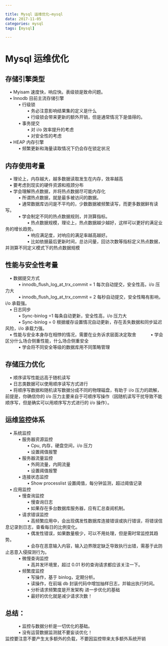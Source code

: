 ```yaml
---

title: Mysql 运维优化—mysql 
data: 2017-11-05
categories: mysql
tags: [mysql]

---
```


# Mysql 运维优化 
## 存储引擎类型 
&emsp;•	Myisam 速度快，响应快。表级锁是致命问题。  
&emsp;•	Innodb 目前主流存储引擎  
&emsp;&emsp;&emsp;•	行级锁   
&emsp;&emsp;&emsp;&emsp;&emsp;•	务必注意影响结果集的定义是什么  
&emsp;&emsp;&emsp;&emsp;&emsp;•	行级锁会带来更新的额外开销，但是通常情况下是值得的。  
&emsp;&emsp;&emsp;•	事务提交   
&emsp;&emsp;&emsp;&emsp;&emsp;•	对 i/o 效率提升的考虑  
&emsp;&emsp;&emsp;&emsp;&emsp;•	对安全性的考虑  
&emsp;•	HEAP 内存引擎  
&emsp;&emsp;&emsp;•	频繁更新和海量读取情况下仍会存在锁定状况  
## 内存使用考量 
&emsp;•	理论上，内存越大，越多数据读取发生在内存，效率越高  
&emsp;•	要考虑到现实的硬件资源和瓶颈分布  
&emsp;•	学会理解热点数据，并将热点数据尽可能内存化  
&emsp;&emsp;&emsp;•	所谓热点数据，就是最多被访问的数据。  
&emsp;&emsp;&emsp;•	通常数据库访问是不平均的，少数数据被频繁读写，而更多数据鲜有读写。  
&emsp;&emsp;&emsp;•	学会制定不同的热点数据规则，并测算指标。  
&emsp;&emsp;&emsp;&emsp;&emsp;•	热点数据规模，理论上，热点数据越少越好，这样可以更好的满足业务的增长趋势。  
&emsp;&emsp;&emsp;&emsp;&emsp;•	响应满足度，对响应的满足率越高越好。  
&emsp;&emsp;&emsp;&emsp;&emsp;•	比如依据最后更新时间，总访问量，回访次数等指标定义热点数据，并测算不同定义模式下的热点数据规模  
## 性能与安全性考量   
&emsp;•	数据提交方式  
&emsp;&emsp;&emsp;•	innodb_flush_log_at_trx_commit = 1 每次自动提交，安全性高，i/o 压力大  
&emsp;&emsp;&emsp;•	innodb_flush_log_at_trx_commit = 2 每秒自动提交，安全性略有影响，i/o 承载强。  
&emsp;•	日志同步  
&emsp;&emsp;&emsp;•	Sync-binlog	=1 每条自动更新，安全性高，i/o 压力大  
&emsp;&emsp;&emsp;•	Sync-binlog = 0 根据缓存设置情况自动更新，存在丢失数据和同步延迟风险，i/o 承载力强。  
&emsp;•	性能与安全本身存在相悖的情况，需要在业务诉求层面决定取舍
&emsp;&emsp;&emsp;•	学会区分什么场合侧重性能，什么场合侧重安全  
&emsp;&emsp;&emsp;•	学会将不同安全等级的数据库用不同策略管理  
## 存储压力优化   
&emsp;•	顺序读写性能远高于随机读写  
&emsp;•	日志类数据可以使用顺序读写方式进行  
&emsp;•	将顺序写数据和随机读写数据分成不同的物理磁盘，有助于 i/o 压力的疏解，前提是，你确信你的 i/o 压力主要来自于可顺序写操作（因随机读写干扰导致不能顺序写，但是确实可以用顺序写方式进行的 i/o 操作）。  
## 运维监控体系
&emsp;•	系统监控  
&emsp;&emsp;&emsp;•	服务器资源监控  
&emsp;&emsp;&emsp;&emsp;&emsp;•	Cpu, 内存，硬盘空间，i/o 压力  
&emsp;&emsp;&emsp;&emsp;&emsp;•	设置阈值报警  
&emsp;&emsp;&emsp;•	服务器流量监控  
&emsp;&emsp;&emsp;&emsp;&emsp;•	外网流量，内网流量  
&emsp;&emsp;&emsp;&emsp;&emsp;•	设置阈值报警  
&emsp;&emsp;&emsp;•	连接状态监控  
&emsp;&emsp;&emsp;&emsp;&emsp;•	Show processlist 设置阈值，每分钟监测，超过阈值记录  
&emsp;•	应用监控  
&emsp;&emsp;&emsp;•	慢查询监控  
&emsp;&emsp;&emsp;&emsp;&emsp;•	慢查询日志  
&emsp;&emsp;&emsp;&emsp;&emsp;•	如果存在多台数据库服务器，应有汇总查阅机制。  
&emsp;&emsp;&emsp;•	请求错误监控  
&emsp;&emsp;&emsp;&emsp;&emsp;•	高频繁应用中，会出现偶发性数据库连接错误或执行错误，将错误信息记录到日志，查看每日的比例变化。  
&emsp;&emsp;&emsp;&emsp;&emsp;•	偶发性错误，如果数量极少，可以不用处理，但是需时常监控其趋势。  
&emsp;&emsp;&emsp;&emsp;&emsp;•	会存在恶意输入内容，输入边界限定缺乏导致执行出错，需基于此防止恶意入侵探测行为。  
&emsp;&emsp;&emsp;•	微慢查询监控  
&emsp;&emsp;&emsp;&emsp;&emsp;•	高并发环境里，超过 0.01 秒的查询请求都应该关注一下。  
&emsp;&emsp;&emsp;•	频繁度监控  
&emsp;&emsp;&emsp;&emsp;&emsp;•	写操作，基于 binlog，定期分析。  
&emsp;&emsp;&emsp;&emsp;&emsp;•	读操作，在前端 db 封装代码中增加抽样日志，并输出执行时间。  
&emsp;&emsp;&emsp;&emsp;&emsp;•	分析请求频繁度是开发架构 进一步优化的基础  
&emsp;&emsp;&emsp;&emsp;&emsp;•	最好的优化就是减少请求次数！
  
## 总结：
&emsp;&emsp;&emsp;•	监控与数据分析是一切优化的基础。  
&emsp;&emsp;&emsp;•	没有运营数据监测就不要妄谈优化！  
监控要注意不要产生太多额外的负载，不要因监控带来太多额外系统开销  
